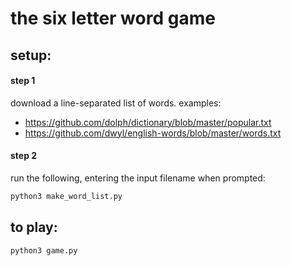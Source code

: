 # the six letter word game
## setup:
#### step 1
download a line-separated list of words. examples:
* https://github.com/dolph/dictionary/blob/master/popular.txt
* https://github.com/dwyl/english-words/blob/master/words.txt
#### step 2
run the following, entering the input filename when prompted:
```sh
python3 make_word_list.py 
```
## to play:
```sh
python3 game.py
```
